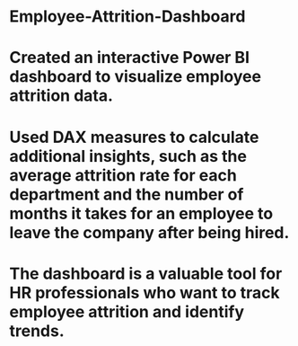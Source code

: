 # Employee-Attrition-Dashboard
# Created an interactive Power BI dashboard to visualize employee attrition data.
# Used DAX measures to calculate additional insights, such as the average attrition rate for each department and the number of months it takes for an employee to leave the company after being hired. 
# The dashboard is a valuable tool for HR professionals who want to track employee attrition and identify trends. 
